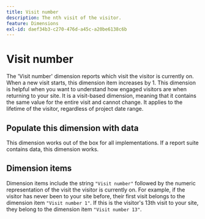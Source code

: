 ```yaml
---
title: Visit number
description: The nth visit of the visitor.
feature: Dimensions
exl-id: daef34b3-c270-476d-a45c-a20be6138c6b
---
```

# Visit number

The 'Visit number' dimension reports which visit the visitor is currently on. When a new visit starts, this dimension item increases by 1. This dimension is helpful when you want to understand how engaged visitors are when returning to your site. It is a visit-based dimension, meaning that it contains the same value for the entire visit and cannot change. It applies to the lifetime of the visitor, regardless of project date range.

## Populate this dimension with data

This dimension works out of the box for all implementations. If a report suite contains data, this dimension works.

## Dimension items

Dimension items include the string `"Visit number"` followed by the numeric representation of the visit the visitor is currently on. For example, if the visitor has never been to your site before, their first visit belongs to the dimension item `"Visit number 1"`. If this is the visitor's 13th visit to your site, they belong to the dimension item `"Visit number 13"`.
